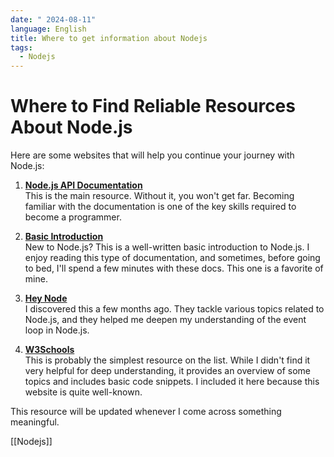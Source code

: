 ```yaml
---
date: " 2024-08-11"
language: English
title: Where to get information about Nodejs
tags:
  - Nodejs
---
```

# Where to Find Reliable Resources About Node.js

Here are some websites that will help you continue your journey with Node.js:

1. **[Node.js API Documentation](https://nodejs.org/docs/latest/api/)**  
   This is the main resource. Without it, you won't get far. Becoming familiar with the documentation is one of the key skills required to become a programmer.

2. **[Basic Introduction](https://nodejs.org/en/learn/getting-started/introduction-to-nodejs)**  
   New to Node.js? This is a well-written basic introduction to Node.js. I enjoy reading this type of documentation, and sometimes, before going to bed, I'll spend a few minutes with these docs. This one is a favorite of mine.

3. **[Hey Node](https://heynode.com/)**  
   I discovered this a few months ago. They tackle various topics related to Node.js, and they helped me deepen my understanding of the event loop in Node.js.

4. **[W3Schools](https://www.w3schools.com/nodejs/nodejs_get_started.asp)**  
   This is probably the simplest resource on the list. While I didn't find it very helpful for deep understanding, it provides an overview of some topics and includes basic code snippets. I included it here because this website is quite well-known.

This resource will be updated whenever I come across something meaningful.

[[Nodejs]]
